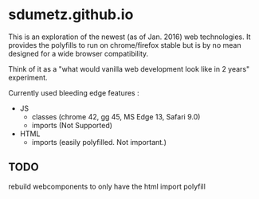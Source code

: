 # sdumetz.github.io

This is an exploration of the newest (as of Jan. 2016) web technologies. It provides the polyfills to run on chrome/firefox stable but is by no mean designed for a wide browser compatibility.

Think of it as a "what would vanilla web development look like in 2 years" experiment.

Currently used bleeding edge features :
- JS
  - classes (chrome 42, gg 45, MS Edge 13, Safari 9.0)
  - imports (Not Supported)
- HTML
  - imports (easily polyfilled. Not important.)


## TODO

rebuild webcomponents to only have the html import polyfill
